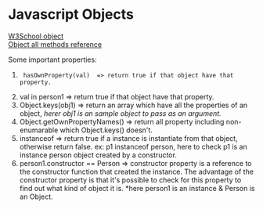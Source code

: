 # Javascript Objects  
[W3School object](https://www.w3schools.com/js/js_object_definition.asp)  
[Object all methods reference](https://www.w3schools.com/js/js_object_es5.asp)  

Some important properties:  
1.      hasOwnProperty(val)  => return true if that object have that property.
2. val in person1   => return true if that object have that property.
3. Object.keys(obj1)  => return an array which have all the properties of an object, *herer obj1 is an sample object to pass as an argument.*  
4. Object.getOwnPropertyNames()  => return all property including non-enumarable which Object.keys() doesn't.  
5. instanceof   => return true if a instance is instantiate from that object, otherwise return false. ex: p1 instanceof person, here to check p1 is an instance person object created by a constructor.
6. person1.constructor == Person  => constructor property is a reference to the constructor function that created the instance. The advantage of the constructor property is that it's possible to check for this property to find out what kind of object it is. *here person1 is an instance & Person is an Object.
